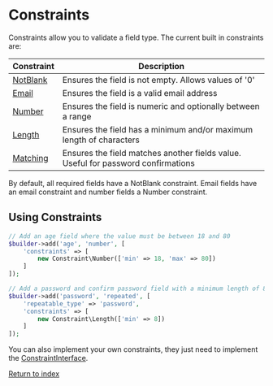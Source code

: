 # Constraints

Constraints allow you to validate a field type. The current built in constraints are:

| Constraint                               | Description                                                                       |
|------------------------------------------|-----------------------------------------------------------------------------------|
| [NotBlank](/src/Constraint/NotBlank.php) | Ensures the field is not empty. Allows values of '0'                              |
| [Email](/src/Constraint/Email.php)       | Ensures the field is a valid email address                                        |
| [Number](/src/Constraint/Number.php)     | Ensures the field is numeric and optionally between a range                       |
| [Length](/src/Constraint/Length.php)     | Ensures the field has a minimum and/or maximum length of characters               |
| [Matching](/src/Constraint/Matching.php) | Ensures the field matches another fields value. Useful for password confirmations |

By default, all required fields have a NotBlank constraint.
Email fields have an email constraint and number fields a Number constraint.

## Using Constraints
```php
// Add an age field where the value must be between 18 and 80
$builder->add('age', 'number', [
    'constraints' => [
        new Constraint\Number(['min' => 18, 'max' => 80])
    ]
]);

// Add a password and confirm password field with a minimum length of 8 characters
$builder->add('password', 'repeated', [
    'repeatable_type' => 'password',
    'constraints' => [
        new Constraint\Length(['min' => 8])
    ]
]);

```

You can also implement your own constraints,
they just need to implement the [ConstraintInterface](/src/Constraint/ConstraintInterface.php).

[Return to index](index.md)
